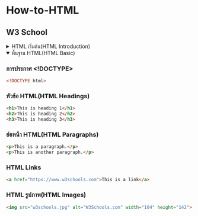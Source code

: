 # How-to-HTML
## W3 School


<details>  
<summary>HTML เริ่มต้น(HTML Introduction)</summary>
  
### HTML ง่ายๆ(A Simple HTML Document) 
```html
<!DOCTYPE html>
<html>
<head>
  <title>Page Title</title>
</head>
<body>
    
  <h1>My First Heading</h1>
  <p>My first paragraph.</p>
    
</body>
</html>
```


### โครงสร้างหน้า HTML(HTML Page Structure) 
![image](https://github.com/user-attachments/assets/7fba33f4-6126-46cf-b5a1-58d8338ef7b8)
</details>

<details open>
<summary>พื้นฐาน HTML(HTML Basic)</summary>

### การประกาศ <!DOCTYPE>
```html
<!DOCTYPE html>
```

### หัวข้อ HTML(HTML Headings)
```html
<h1>This is heading 1</h1>
<h2>This is heading 2</h2>
<h3>This is heading 3</h3>
```

### ย่อหน้า HTML(HTML Paragraphs)
```html
<p>This is a paragraph.</p>
<p>This is another paragraph.</p>
```

### HTML Links
```html
<a href="https://www.w3schools.com">This is a link</a>
```

### HTML รูปภาพ(HTML Images)
```html
<img src="w3schools.jpg" alt="W3Schools.com" width="104" height="142">
``` 
</details>

